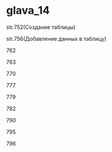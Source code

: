 # glava_14

str.752(Создание таблицы)

str.756(Добавление данных в таблицу)

762

763

770

777

779

782

790

795

796



